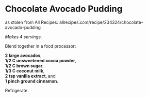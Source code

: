 # Chocolate Avocado Pudding
as stolen from All Recipes: allrecipes.com/recipe/234324/chocolate-avocado-pudding

*Makes 4 servings.*

Blend together in a food processor:

**2 large avocados**,<br>
**1/2 C unsweetened cocoa powder**,<br>
**1/2 C brown sugar**,<br>
**1/3 C coconut milk**,<br>
**2 tsp vanilla extract**, and<br>
**1 pinch ground cinnamon**.

Refrigerate.